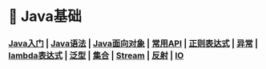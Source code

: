# 🚥 Java基础

### [Java入门](/Java基础/Java入门)	|	[Java语法](/Java基础/Java语法)	|	[Java面向对象](/Java基础/Java面向对象)	|	[常用API](/Java基础/常用API)	|	[正则表达式](/Java基础/正则表达式)	|	[异常](/Java基础/异常)	|	[lambda表达式](/Java基础/lambda表达式)	|	[泛型](/Java基础/泛型)	|	[集合](/Java基础/集合)	|	[Stream](/Java基础/Stream)	|	[反射](/Java基础/反射)	|	[IO](/Java基础/IO)





